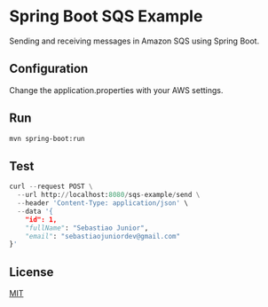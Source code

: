 # Spring Boot SQS Example

Sending and receiving messages in Amazon SQS using Spring Boot.

## Configuration
Change the application.properties with your AWS settings.

## Run

```bash
mvn spring-boot:run
```

## Test

```python
curl --request POST \
  --url http://localhost:8080/sqs-example/send \
  --header 'Content-Type: application/json' \
  --data '{
	"id": 1,
	"fullName": "Sebastiao Junior",
	"email": "sebastiaojuniordev@gmail.com"
}'
```

## License
[MIT](https://choosealicense.com/licenses/mit/)
